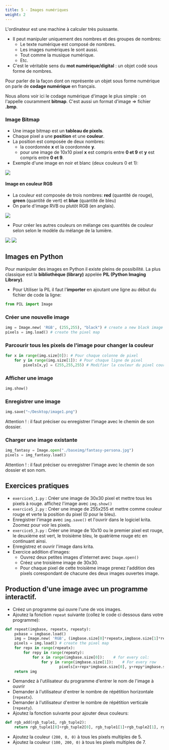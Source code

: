 ```yaml
---
title: 5 - Images numériques 
weight: 2
---
```



L'ordinateur est une machine à calculer très puissante.

- Il peut manipuler uniquement des nombres et des groupes de nombres:
    - Le texte numérique est composé de nombres.
    - Les images numériques le sont aussi.
    - Tout comme la musique numérique.
    - Etc.
- C'est le véritable sens du **mot numérique/digital** : un objet codé sous forme de nombres.

Pour parler de la façon dont on représente un objet sous forme numérique on parle de **codage numérique** en français.

Nous allons voir ici le codage numérique d'image le plus simple : on l'appelle couramment **bitmap**. C'est aussi un format d'image => fichier **.bmp**.

### Image Bitmap

- Une image bitmap est un **tableau de pixels**.
- Chaque pixel a une **position** et une **couleur**.
- La position est composée de deux nombres:
    - la coordonnée **x** et la coordonnée **y**.
    - pour une image de 10x10 pixel **x** est compris entre **0 et 9** et **y** est compris entre **0 et 9**.
- Exemple d'une image en noir et blanc (deux couleurs 0 et 1):

![](../../../../images/eart/how-bitmap-images-are-stored.png)

#### Image en couleur RGB

- La couleur est composée de trois nombres: **red** (quantité de rouge), **green** (quantité de vert) et **blue** (quantité de bleu)
- On parle d'image RVB ou plutôt RGB (en anglais).

![](../../../../images/eart/220px-RGB_sliders.svg.png)

- Pour créer les autres couleurs on mélange ces quantités de couleur selon selon le modèle du mélange de la lumière.

![](../../../../images/eart/220px-AdditiveColor.svg.png)
![](../../../../images/eart/rgb-examples.png)



## Images en Python

Pour manipuler des images en Python il existe pleins de possibilité. La plus classique est la **bibliothèque (library)** appelée **PIL (Python Imaging Library)**.

- Pour Utiliser la PIL il faut l'**importer** en ajoutant une ligne au début du fichier de code la ligne:

```python
from PIL import Image
```

### Créer une nouvelle image

```python
img = Image.new( 'RGB', (255,255), "black") # create a new black image
pixels = img.load() # create the pixel map
```

### Parcourir tous les pixels de l'image pour changer la couleur

```python
for x in range(img.size[0]): # Pour chaque colonne de pixel
    for y in range(img.size[1]): # Pour chaque ligne de pixel
        pixels[x,y] = (255,255,255) # Modifier la couleur du pixel courant
```

### Afficher une image

```python
img.show()
```

### Enregistrer une image

```python
img.save("~/Desktop/image1.png")
```

Attention ! : il faut préciser ou enregistrer l'image avec le chemin de son dossier.

### Charger une image existante

```python
img_fantasy = Image.open("./baseimg/fantasy-persona.jpg")
pixels = img_fantasy.load()
```

Attention ! : il faut préciser ou enregistrer l'image avec le chemin de son dossier et son nom.

## Exercices pratiques

- `exercice5_1.py` : Créer une image de 30x30 pixel et mettre tous les pixels à rouge. affichez l'image avec `img.show()`
- `exercice5_2.py` : Créer une image de 255x255 et mettre comme couleur rouge et verte la position du pixel (0 pour le bleu).
- Enregistrer l'image avec `img.save()` et l'ouvrir dans le logiciel krita. Zoomez pour voir les pixels.
- `exercice5_3.py` : Créer une image de 10x10 ou le premier pixel est rouge, le deuxième est vert, le troisième bleu, le quatrième rouge etc en continuant ainsi.
- Enregistrez et ouvrir l'image dans krita.
- Exercice addition d'images:
    - Ouvrez deux petites images d'internet avec `Image.open()`
    - Créez une troisième image de 30x30.
    - Pour chaque pixel de cette troisième image prenez l'addition des pixels corespondant de chacune des deux images ouvertes image.

## Production d'une image avec un programme interactif.

- Créez un programme qui ouvre l'une de vos images.
- Ajoutez la fonction `repeat` suivante (collez le code ci dessous dans votre programme):

```python
def repeat(imgbase, repeatx, repeaty):
    pxbase = imgbase.load()
    img = Image.new( 'RGB', (imgbase.size[0]*repeatx,imgbase.size[1]*repeaty), "black") # create a new black image
    pixels = img.load() # create the pixel map
    for repx in range(repeatx):
        for repy in range(repeaty):
            for x in range(imgbase.size[0]):    # for every col:
                for y in range(imgbase.size[1]):    # For every row
                        pixels[x+repx*imgbase.size[0], y+repy*imgbase.size[1]] = pxbase[x, y]
    return img
```

- Demandez à l'utilisateur du programme d'entrer le nom de l'image à ouvrir
- Demander à l'utilisateur d'entrer le nombre de répétition horizontale (`repeatx`).
- Demander à l'utilisateur d'entrer le nombre de répétition verticale (`repeaty`).
- Ajoutez la fonction suivante pour ajouter deux couleurs:

```python
def rgb_add(rgb_tuple1, rgb_tuple2):
    return rgb_tuple1[0]+rgb_tuple2[0], rgb_tuple1[1]+rgb_tuple2[1], rgb_tuple1[2]+rgb_tuple2[2]
```

- Ajoutez la couleur `(200, 0, 0)` à tous les pixels multiples de 5.
- Ajoutez la couleur `(100, 200, 0)` à tous les pixels multiples de 7.